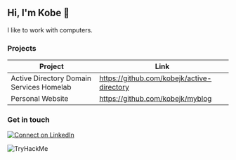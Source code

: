 ## Hi, I'm Kobe 👋

I like to work with computers.

### Projects

| Project                          	| Link                                       	|
|----------------------------------	|--------------------------------------------	|
| Active Directory Domain Services Homelab 	| https://github.com/kobejk/active-directory 	|
| Personal Website 	| https://github.com/kobejk/myblog 	|

### Get in touch

[![Connect on LinkedIn](https://img.shields.io/badge/connect-%230077B5.svg?&style=for-the-badge&logo=linkedin)](https://www.linkedin.com/in/kobekunce)

<img src="https://tryhackme-badges.s3.amazonaws.com/kobejk.png" alt="TryHackMe">
